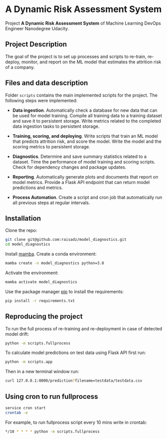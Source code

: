 # A Dynamic Risk Assessment System

Project **A Dynamic Risk Assessment System** of Machine Learning DevOps Engineer Nanodegree Udacity.

## Project Description
The goal of the project is to set up processes and scripts to re-train, re-deploy, monitor, and report on the ML model that estimates the attrition risk of a company.

## Files and data description
Folder `scripts` contains the main implemented scripts for the project. The following steps were implemented:

* **Data ingestion**. Automatically check a database for new data that can be used for model training. Compile all training data to a training dataset and save it to persistent storage. Write metrics related to the completed data ingestion tasks to persistent storage.

* **Training, scoring, and deploying**. Write scripts that train an ML model that predicts attrition risk, and score the model. Write the model and the scoring metrics to persistent storage.

* **Diagnostics**. Determine and save summary statistics related to a dataset. Time the performance of model training and scoring scripts. Check for dependency changes and package updates.

* **Reporting**. Automatically generate plots and documents that report on model metrics. Provide a Flask API endpoint that can return model predictions and metrics.

* **Process Automation**. Create a script and cron job that automatically run all previous steps at regular intervals.
 
## Installation
Clone the repo:

```bash
git clone git@github.com:raisadz/model_diagnostics.git
cd model_diagnostics
```

Install [mamba](https://pypi.org/project/mamba/).
Create a conda environment:

```bash
mamba create -n model_diagnostics python=3.8
```

Activate the environment:

```bash
mamba activate model_diagnostics
```

Use the package manager [pip](https://pip.pypa.io/en/stable/) to install the requirements:
```bash
pip install -r requirements.txt
```

## Reproducing the project
To run the full process of re-training and re-deployment in case of detected model drift:
```bash
python -m scripts.fullprocess
```
To calculate model predictions on test data using Flask API first run:
```bash
python -m scripts.app
```
Then in a new terminal window run:
```bash
curl 127.0.0.1:8000/prediction?filename=testdata/testdata.csv
```

## Using cron to run fullprocess 
```bash
service cron start
crontab -e
```

For example, to run fullprocess script every 10 mins write in crontab:
```bash
*/10 * * * * python -m scripts.fullprocess
```
